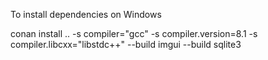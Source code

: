 

To install dependencies on Windows

conan install .. -s compiler="gcc" -s compiler.version=8.1 -s compiler.libcxx="libstdc++" --build imgui --build sqlite3